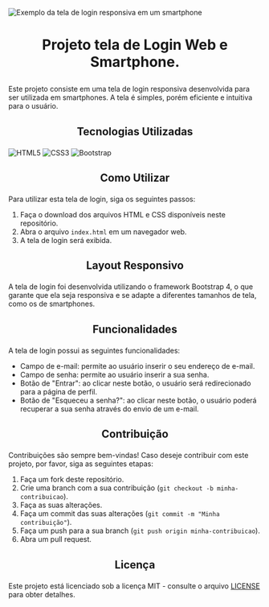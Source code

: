 ![Exemplo da tela de login responsiva em um smartphone](https://raw.githubusercontent.com/seu-usuario/seu-repositorio/master/exemplo.png)

# <p align="center"> Projeto tela de Login Web e Smartphone.  </p>

Este projeto consiste em uma tela de login responsiva desenvolvida para ser utilizada em smartphones. A tela é simples, porém eficiente e intuitiva para o usuário.

## <p align="center">Tecnologias Utilizadas</p>

![HTML5](https://img.shields.io/badge/HTML5-E34F26?style=for-the-badge&logo=html5&logoColor=white)
![CSS3](https://img.shields.io/badge/CSS3-1572B6?style=for-the-badge&logo=css3&logoColor=white)
![Bootstrap](https://img.shields.io/badge/Bootstrap-563D7C?style=for-the-badge&logo=bootstrap&logoColor=white)


## <p align="center">Como Utilizar</p>

Para utilizar esta tela de login, siga os seguintes passos:

1. Faça o download dos arquivos HTML e CSS disponíveis neste repositório.
2. Abra o arquivo `index.html` em um navegador web.
3. A tela de login será exibida.

## <p align="center">Layout Responsivo</p>

A tela de login foi desenvolvida utilizando o framework Bootstrap 4, o que garante que ela seja responsiva e se adapte a diferentes tamanhos de tela, como os de smartphones.

## <p align="center">Funcionalidades</p>

A tela de login possui as seguintes funcionalidades:

- Campo de e-mail: permite ao usuário inserir o seu endereço de e-mail.
- Campo de senha: permite ao usuário inserir a sua senha.
- Botão de "Entrar": ao clicar neste botão, o usuário será redirecionado para a página de perfil.
- Botão de "Esqueceu a senha?": ao clicar neste botão, o usuário poderá recuperar a sua senha através do envio de um e-mail.

## <p align="center">Contribuição</p>

Contribuições são sempre bem-vindas! Caso deseje contribuir com este projeto, por favor, siga as seguintes etapas:

1. Faça um fork deste repositório.
2. Crie uma branch com a sua contribuição (`git checkout -b minha-contribuicao`).
3. Faça as suas alterações.
4. Faça um commit das suas alterações (`git commit -m "Minha contribuição"`).
5. Faça um push para a sua branch (`git push origin minha-contribuicao`).
6. Abra um pull request.

## <p align="center">Licença</p>

Este projeto está licenciado sob a licença MIT - consulte o arquivo [LICENSE](LICENSE) para obter detalhes.
